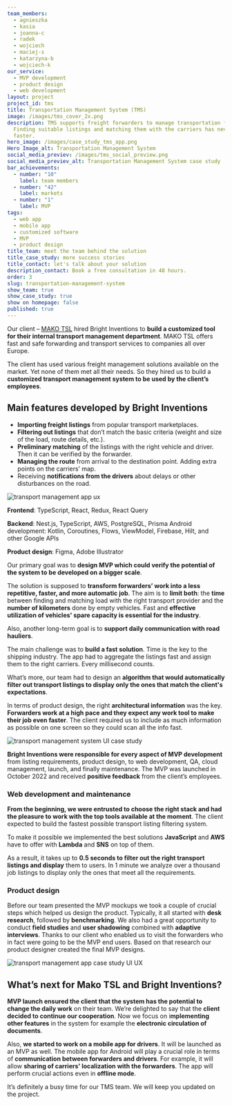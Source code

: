 ```yaml
---
team_members:
  - agnieszka
  - kasia
  - joanna-c
  - radek
  - wojciech
  - maciej-s
  - katarzyna-b
  - wojciech-k
our_service:
  - MVP development
  - product design
  - web development
layout: project
project_id: tms
title: Transportation Management System (TMS)
image: /images/tms_cover_2x.png
description: TMS supports freight forwarders to manage transportation faster.
  Finding suitable listings and matching them with the carriers has never been
  faster.
hero_image: /images/case_study_tms_app.png
Hero Image_alt: Transportation Management System
social_media_previev: /images/tms_social_preview.png
social_media_previev_alt: Transportation Management System case study
bar_achievements:
  - number: "10"
    label: team members
  - number: "42"
    label: markets
  - number: "1"
    label: MVP
tags:
  - web app
  - mobile app
  - customized software
  - MVP
  - product design
title_team: meet the team behind the solution
title_case_study: more success stories
title_contact: let's talk about your solution
description_contact: Book a free consultation in 48 hours.
order: 3
slug: transportation-management-system
show_team: true
show_case_study: true
show on homepage: false
published: true
---
```

<TitleWithIcon sectionTitle='about TMS project' titleIcon='/images/three_flags.svg' titleIconAlt='bright' />

Our client – [MAKO TSL](https://makotsl.com/) hired Bright Inventions to **build a customized tool for their internal transport management department**. MAKO TSL offers fast and safe forwarding and transport services to companies all over Europe. 

The client has used various freight management solutions available on the market. Yet none of them met all their needs. So they hired us to build a **customized transport management system to be used by the client’s employees**.

<AnchorLink href='#contactForm' text='let’s talk about your project'/>

## Main features developed by Bright Inventions

* **Importing freight listings** from popular transport marketplaces.
* **Filtering out listings** that don’t match the basic criteria (weight and size of the load, route details, etc.).
* **Preliminary matching** of the listings with the right vehicle and driver. Then it can be verified by the forwarder.
* **Managing the route** from arrival to the destination point. Adding extra points on the carriers’ map.
* Receiving **notifications from the drivers** about delays or other disturbances on the road.

<div class="image"><img src="/images/case_study_picture_tms_screen.png" alt="transport management app ux" title="undefined"  /> </div>

<TitleWithIcon sectionTitle='stack' titleIcon='/images/skills.svg' titleIconAlt='bright' />

<Gallery images='[{"src":"/images/new_typescript_logo_stack.png","alt":"TypeScript"},{"src":"/images/react.png","alt":"React"},{"src":"/images/nest.png","alt":"Nest"},{"src":"/images/aws.png","alt":"AWS"},{"src":"/images/kotlin.png","alt":"Kotlin"},{"src":"/images/new_logo_figma_stack.png","alt":"Figma"}]' />

**Frontend**: TypeScript, React, Redux, React Query

**Backend**: Nest.js, TypeScript, AWS, PostgreSQL, Prisma
Android development: Kotlin, Coroutines, Flows, ViewModel, Firebase, Hilt, and other Google APIs

**Product design**: Figma, Adobe Illustrator

<TitleWithIcon sectionTitle='goal' titleIcon='/images/goal_title_section.png' titleIconAlt='goal' />

Our primary goal was to **design MVP which could verify the potential of the system to be developed on a bigger scale**.

The solution is supposed to **transform forwarders’ work into a less repetitive, faster, and more automatic job**. The aim is to **limit both**: the **time** between finding and matching load with the right transport provider and the **number of kilometers** done by empty vehicles. Fast and **effective utilization of vehicles' spare capacity is essential for the industry**. 

Also, another long-term goal is to **support daily communication with road hauliers**.

<AnchorLink href='#contactForm' text='let’s talk about your project'/>

<TitleWithIcon sectionTitle='the challenge of building a transport management system' titleIcon='/images/two_flags.svg' titleIconAlt='bright' />

The main challenge was to **build a fast solution**. Time is the key to the shipping industry. The app had to aggregate the listings fast and assign them to the right carriers. Every millisecond counts.

What’s more, our team had to design an **algorithm that would automatically filter out transport listings to display only the ones that match the client's expectations**.

In terms of product design, the right **architectural information** was the key. **Forwarders work at a high pace and they expect any work tool to make their job even faster**. The client required us to include as much information as possible on one screen so they could scan all the info fast.

<div class="image"><img src="/images/tms_market_ui.png" alt="transport management system UI case study" title="undefined"  /> </div>

<TitleWithIcon sectionTitle='TMS development process' titleIcon='/images/gearwheel.svg' titleIconAlt='bright' />

**Bright Inventions were responsible for every aspect of MVP development** from listing requirements, product design, to web development, QA, cloud management, launch, and finally maintenance. The MVP was launched in October 2022 and received **positive feedback** from the client’s employees.

### Web development and maintenance

**From the beginning, we were entrusted to choose the right stack and had the pleasure to work with the top tools available at the moment**. The client expected to build the fastest possible transport listing filtering system.

To make it possible we implemented the best solutions **JavaScript** and **AWS** have to offer with **Lambda** and **SNS** on top of them.

As a result, it takes up to **0.5 seconds to filter out the right transport listings and display** them to users. In 1 minute we analyze over a thousand job listings to display only the ones that meet all the requirements.

### Product design

Before our team presented the MVP mockups we took a couple of crucial steps which helped us design the product. Typically, it all started with **desk research**, followed by **benchmarking**. We also had a great opportunity to conduct **field studies** and **user shadowing** combined with **adaptive interviews**. Thanks to our client who enabled us to visit the forwarders who in fact were going to be the MVP end users. Based on that research our product designer created the final MVP designs.

<div class="image"><img src="/images/tms_case_study_screen_map.png" alt="transport management app case study UI UX" title="undefined"  /> </div>

## What’s next for Mako TSL and Bright Inventions?

**MVP launch ensured the client that the system has the potential to change the daily work** on their team. We’re delighted to say that the **client decided to continue our cooperation**. Now we focus on i**mplementing other features** in the system for example the **electronic circulation of documents**.

Also, **we started to work on a mobile app for drivers**. It will be launched as an MVP as well. The mobile app for Android will play a crucial role in terms of **communication between forwarders and drivers**. For example, it will allow **sharing of carriers' localization with the forwarders**. The app will perform crucial actions even in **offline mode**.

It’s definitely a busy time for our TMS team. We will keep you updated on the project.